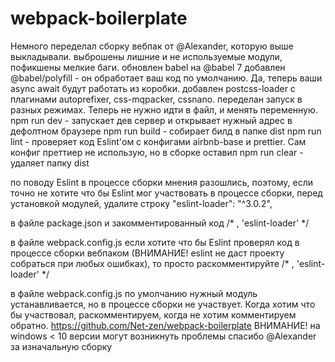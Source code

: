 # webpack-boilerplate

Немного переделал сборку вебпак от @Alexander, которую выше выкладывали.
выброшены лишние и не используемые модули, пофикшены мелкие баги.
обновлен babel на @babel 7
добавлен @babel/polyfill - он обработает ваш код по умолчанию. Да, теперь ваши async await будут работать из коробки.
добавлен postcss-loader с плагинами autoprefixer, css-mqpacker, cssnano.
переделан запуск в разных режимах. Теперь не нужно идти в файл, и менять переменную.
npm run dev  - запускает дев сервер и открывает нужный адрес в дефолтном браузере
npm run build - собирает билд в папке dist
npm run lint - проверяет код Eslint'ом с конфигами airbnb-base и prettier. Сам конфиг преттиер не использую, но в сборке оставил
npm run clear - удаляет папку dist

по поводу Eslint в процессе сборки мнения разошлись, поэтому, если точно не хотите что бы Eslint мог участвовать в процессе сборки,  перед установкой модулей, удалите строку
   "eslint-loader": "^3.0.2",

в файле package.json и закомментированный код 
/* , 'eslint-loader' */

в файле webpack.config.js
если хотите что бы Eslint проверял код в процессе сборки вебпаком (ВНИМАНИЕ! eslint не даст проекту собраться при любых ошибках), то просто раскомментируйте 
/* , 'eslint-loader' */

в файле webpack.config.js
по умолчанию нужный модуль устанавливается, но в процессе сборки не участвует.  Когда хотим что бы участвовал,  раскомментируем, когда не хотим комментируем обратно.
https://github.com/Net-zen/webpack-boilerplate
ВНИМАНИЕ!  на windows < 10 версии могут возникнуть проблемы
спасибо @Alexander  за изначальную сборку
